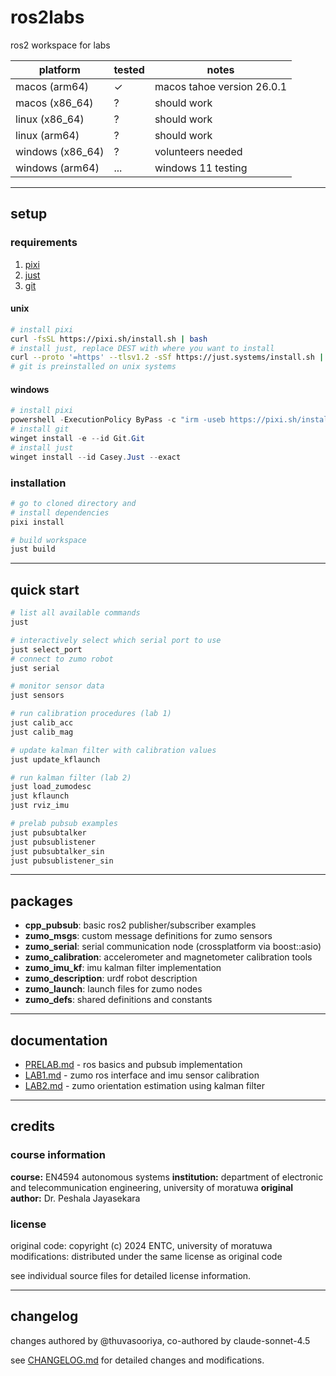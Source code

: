 # ros2labs

ros2 workspace for labs

| platform         | tested | notes                      |
| ---------------- | ------ | -------------------------- |
| macos (arm64)    | ✓      | macos tahoe version 26.0.1 |
| macos (x86_64)   | ?      | should work                |
| linux (x86_64)   | ?      | should work                |
| linux (arm64)    | ?      | should work                |
| windows (x86_64) | ?      | volunteers needed          |
| windows (arm64)  | ...    | windows 11 testing         |

---

## setup

### requirements

1. [pixi](https://pixi.sh/latest/installation/)
2. [just](https://github.com/casey/just#installation)
3. [git](https://git-scm.com/book/en/v2/Getting-Started-Installing-Git)

#### unix

```bash
# install pixi
curl -fsSL https://pixi.sh/install.sh | bash
# install just, replace DEST with where you want to install
curl --proto '=https' --tlsv1.2 -sSf https://just.systems/install.sh | bash -s -- --to DEST
# git is preinstalled on unix systems
```

#### windows

```ps1
# install pixi
powershell -ExecutionPolicy ByPass -c "irm -useb https://pixi.sh/install.ps1 | iex"
# install git
winget install -e --id Git.Git
# install just
winget install --id Casey.Just --exact
```

### installation

```bash
# go to cloned directory and
# install dependencies
pixi install

# build workspace
just build
```

---

## quick start

```bash
# list all available commands
just

# interactively select which serial port to use
just select_port
# connect to zumo robot
just serial

# monitor sensor data
just sensors

# run calibration procedures (lab 1)
just calib_acc
just calib_mag

# update kalman filter with calibration values
just update_kflaunch

# run kalman filter (lab 2)
just load_zumodesc
just kflaunch
just rviz_imu

# prelab pubsub examples
just pubsubtalker
just pubsublistener
just pubsubtalker_sin
just pubsublistener_sin
```

---

## packages

- **cpp_pubsub**: basic ros2 publisher/subscriber examples
- **zumo_msgs**: custom message definitions for zumo sensors
- **zumo_serial**: serial communication node (crossplatform via boost::asio)
- **zumo_calibration**: accelerometer and magnetometer calibration tools
- **zumo_imu_kf**: imu kalman filter implementation
- **zumo_description**: urdf robot description
- **zumo_launch**: launch files for zumo nodes
- **zumo_defs**: shared definitions and constants

---

## documentation

- [PRELAB.md](PRELAB.md) - ros basics and pubsub implementation
- [LAB1.md](LAB1.md) - zumo ros interface and imu sensor calibration
- [LAB2.md](LAB2.md) - zumo orientation estimation using kalman filter

---

## credits

### course information

**course:** EN4594 autonomous systems
**institution:** department of electronic and telecommunication engineering, university of moratuwa
**original author:** Dr. Peshala Jayasekara

### license

original code: copyright (c) 2024 ENTC, university of moratuwa
modifications: distributed under the same license as original code

see individual source files for detailed license information.

---

## changelog

changes authored by @thuvasooriya, co-authored by claude-sonnet-4.5

see [CHANGELOG.md](CHANGELOG.md) for detailed changes and modifications.
